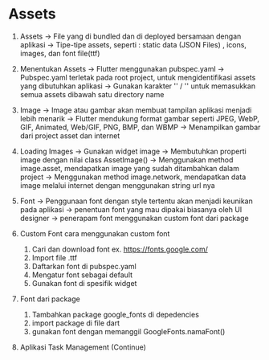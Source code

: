 # Assets

1. Assets
    -> File yang di bundled dan di deployed bersamaan dengan aplikasi
    -> Tipe-tipe assets, seperti : static data (JSON Files) , icons, images, dan font file(ttf)

2. Menentukan Assets
 -> Flutter menggunakan pubspec.yaml
 -> Pubspec.yaml terletak pada root project, untuk mengidentifikasi assets yang dibutuhkan aplikasi
 -> Gunakan karakter '' / '' untuk memasukkan semua assets dibawah satu directory name

3. Image
    -> Image atau gambar akan membuat tampilan aplikasi menjadi lebih menarik
    -> Flutter mendukung format gambar seperti JPEG, WebP, GIF, Animated, Web/GIF, PNG, BMP, dan WBMP
    -> Menampilkan gambar dari project asset dan internet

4. Loading Images
    -> Gunakan widget image
    -> Membutuhkan properti image dengan nilai class AssetImage()
    -> Menggunakan method image.asset, mendapatkan image yang sudah ditambahkan dalam project
    -> Menggunakan method image.network, mendapatkan data image melalui internet dengan menggunakan string url nya


5. Font
    -> Penggunaan font dengan style tertentu akan menjadi keunikan pada aplikasi
    -> penentuan font yang mau dipakai biasanya oleh UI designer
    -> penerapam font menggunakan custom font dari package

5. Custom Font
cara menggunakan custom font
    1. Cari dan download font ex. https://fonts.google.com/
    2. Import file .ttf
    3. Daftarkan font di pubspec.yaml
    4. Mengatur font sebagai default
    5. Gunakan font di spesifik widget

6. Font dari package
    1. Tambahkan package google_fonts di depedencies
    2. import package di file dart
    3. gunakan font dengan memanggil GoogleFonts.namaFont()

7. Aplikasi Task Management (Continue)

